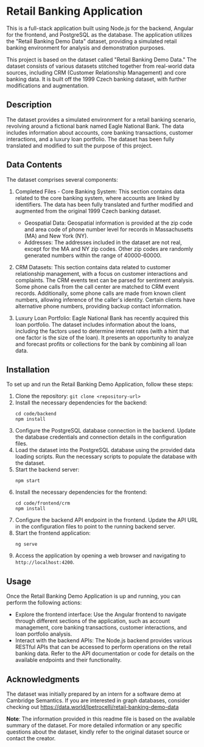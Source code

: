 # Retail Banking Application

This is a full-stack application built using Node.js for the backend, Angular for the frontend, and PostgreSQL as the database. The application utilizes the "Retail Banking Demo Data" dataset, providing a simulated retail banking environment for analysis and demonstration purposes.

This project is based on the dataset called "Retail Banking Demo Data." The dataset consists of various datasets stitched together from real-world data sources, including CRM (Customer Relationship Management) and core banking data. It is built off the 1999 Czech banking dataset, with further modifications and augmentation.

## Description

The dataset provides a simulated environment for a retail banking scenario, revolving around a fictional bank named Eagle National Bank. The data includes information about accounts, core banking transactions, customer interactions, and a luxury loan portfolio. The dataset has been fully translated and modified to suit the purpose of this project.

## Data Contents

The dataset comprises several components:

1. Completed Files - Core Banking System: This section contains data related to the core banking system, where accounts are linked by identifiers. The data has been fully translated and further modified and augmented from the original 1999 Czech banking dataset.

   - Geospatial Data: Geospatial information is provided at the zip code and area code of phone number level for records in Massachusetts (MA) and New York (NY).
   - Addresses: The addresses included in the dataset are not real, except for the MA and NY zip codes. Other zip codes are randomly generated numbers within the range of 40000-60000.

2. CRM Datasets: This section contains data related to customer relationship management, with a focus on customer interactions and complaints. The CRM events text can be parsed for sentiment analysis. Some phone calls from the call center are matched to CRM event records. Additionally, some phone calls are made from known client numbers, allowing inference of the caller's identity. Certain clients have alternative phone numbers, providing backup contact information.

3. Luxury Loan Portfolio: Eagle National Bank has recently acquired this loan portfolio. The dataset includes information about the loans, including the factors used to determine interest rates (with a hint that one factor is the size of the loan). It presents an opportunity to analyze and forecast profits or collections for the bank by combining all loan data.


## Installation

To set up and run the Retail Banking Demo Application, follow these steps:

1. Clone the repository: `git clone <repository-url>`
2. Install the necessary dependencies for the backend:
   ```
   cd code/backend
   npm install
   ```
3. Configure the PostgreSQL database connection in the backend. Update the database credentials and connection details in the configuration files.
4. Load the dataset into the PostgreSQL database using the provided data loading scripts. Run the necessary scripts to populate the database with the dataset.
5. Start the backend server:
   ```
   npm start
   ```
6. Install the necessary dependencies for the frontend:
   ```
   cd code/frontend/crm
   npm install
   ```
7. Configure the backend API endpoint in the frontend. Update the API URL in the configuration files to point to the running backend server.
8. Start the frontend application:
   ```
   ng serve
   ```
9. Access the application by opening a web browser and navigating to `http://localhost:4200`.

## Usage

Once the Retail Banking Demo Application is up and running, you can perform the following actions:

- Explore the frontend interface: Use the Angular frontend to navigate through different sections of the application, such as account management, core banking transactions, customer interactions, and loan portfolio analysis.
- Interact with the backend APIs: The Node.js backend provides various RESTful APIs that can be accessed to perform operations on the retail banking data. Refer to the API documentation or code for details on the available endpoints and their functionality.




## Acknowledgments

The dataset was initially prepared by an intern for a software demo at Cambridge Semantics. If you are interested in graph databases, consider checking out https://data.world/lpetrocelli/retail-banking-demo-data

**Note**: The information provided in this readme file is based on the available summary of the dataset. For more detailed information or any specific questions about the dataset, kindly refer to the original dataset source or contact the creator.



